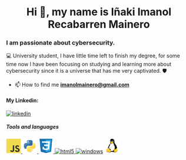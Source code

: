 <h1 align="center">Hi 👋, my name is Iñaki Imanol Recabarren Mainero</h1>

<h3 aling="center">I am passionate about cybersecurity.</h3>

<p> 💻 University student, I have little time left to finish my degree, for some time now I have been focusing on studying and learning more about cybersecurity since it is a universe that has me very captivated. 🛡️<p/>

- 📫 How to find me **imanolmainero@gmail.com**

<h4 aling="left">My Linkedin:</h4>
<p aling="left">
<a href="https://linkedin.com/in/iñakirecabarren" target="blank"> <img src="https://cdn.jsdelivr.net/gh/devicons/devicon/icons/linkedin/linkedin-original.svg" alt="linkedin" width="40" height="40" /> </a>
</p>

<h5 aling="left">Tools and languages</h5>

<p aling="left"><a href="https://developer.mozilla.org/en-US/docs/Web/JavaScript "target="_blank" rel="noreferrer"> <img src="https://raw.githubusercontent.com/devicons/devicon/master/icons/javascript/javascript-original.svg" alt="javascript" width="40" height="40"/> </a>  <a href="https://www.python.org" target="_blank" rel="noreferrer"> <img src="https://raw.githubusercontent.com/devicons/devicon/master/icons/python/python-original.svg" alt="python" width="40" height="40"</a>
<a href="https://www.w3.org/Style/CSS/"><img src= "https://raw.githubusercontent.com/izumin5210/emojipack-for-devicon/master/png/css3.png" alt="css3" width="40" heigth="40">
<a href="https://www.w3.org/html/"> <img src="https://cdn.jsdelivr.net/gh/devicons/devicon/icons/html5/html5-original.svg" alt="html5" width="40" heigth="40"/>
<a href="https://www.microsoft.com/ru-ru/software-download/windows10"> <img src="https://cdn.jsdelivr.net/gh/devicons/devicon/icons/windows8/windows8-original.svg" alt="windows" width="40" heigth="40" /></a> 
<a href="https://www.linux.org/" target="_blank" rel="noreferrer"> <img src="https://raw.githubusercontent.com/devicons/devicon/master/icons/linux/linux-original.svg" alt="linux" width="40" height="40"/> </a>
  </p>
